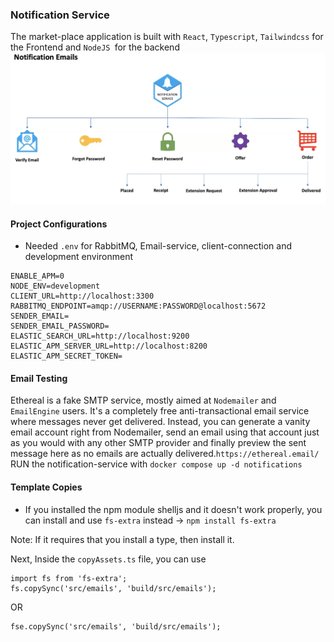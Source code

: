 ### Notification Service 
The market-place application is built with `React`, `Typescript`, `Tailwindcss` for the Frontend and `NodeJS `for the backend
![Notification-Email-Service](notification-email.png)
#### Project Configurations
- Needed `.env` for RabbitMQ, Email-service, client-connection and development environment
```
ENABLE_APM=0 
NODE_ENV=development
CLIENT_URL=http://localhost:3300
RABBITMQ_ENDPOINT=amqp://USERNAME:PASSWORD@localhost:5672
SENDER_EMAIL=
SENDER_EMAIL_PASSWORD=
ELASTIC_SEARCH_URL=http://localhost:9200
ELASTIC_APM_SERVER_URL=http://localhost:8200
ELASTIC_APM_SECRET_TOKEN=
```
#### Email Testing
Ethereal is a fake SMTP service, mostly aimed at `Nodemailer` and `EmailEngine` users. It's a completely free anti-transactional email service where messages never get delivered. Instead, you can generate a vanity email account right from Nodemailer, send an email using that account just as you would with any other SMTP provider and finally preview the sent message here as no emails are actually delivered.`https://ethereal.email/`
RUN the notification-service with `docker compose up -d notifications`
#### Template Copies 
- If you installed the npm module shelljs and it doesn't work properly, you can install and use `fs-extra` instead -> `npm install fs-extra`

Note: If it requires that you install a type, then install it.

Next, Inside the `copyAssets.ts` file, you can use
```
import fs from 'fs-extra';
fs.copySync('src/emails', 'build/src/emails');
```
OR

```import * as fse from 'fs-extra';
fse.copySync('src/emails', 'build/src/emails');
```